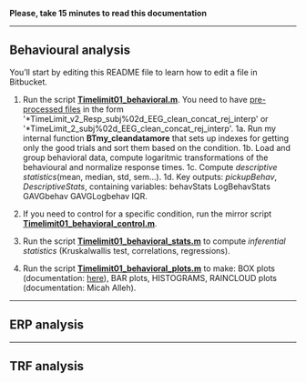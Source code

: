 **Please, take 15 minutes to read this documentation**



---

## Behavioural analysis

You’ll start by editing this README file to learn how to edit a file in Bitbucket.

1. Run the script [**Timelimit01_behavioral.m**](https://github.com/biancasama/timelimit/blob/master/Timelimit01_behavioral.m). You need to have [pre-processed files](http://www.fieldtriptoolbox.org/tutorial/preprocessing_erp/) in the form '*TimeLimit_v2_Resp_subj%02d_EEG_clean_concat_rej_interp' or '*TimeLimit_2_subj%02d_EEG_clean_concat_rej_interp'.
    1a. Run my internal function **BTmy_cleandatamore** that sets up indexes for getting only the good trials and sort them based on the condition.
    1b. Load and group behavioral data, compute logaritmic transformations of the behavioural and normalize response times.
    1c. Compute *descriptive statistics*(mean, median, std, sem...).
    1d. Key outputs: *pickupBehav*, *DescriptiveStats*, containing variables: behavStats  LogBehavStats GAVGbehav GAVGLogbehav IQR.
    
2. If you need to control for a specific condition, run the mirror script **[Timelimit01_behavioral_control.m](https://github.com/biancasama/timelimit/blob/master/Timelimit01_behavioral_control.m)**.

3. Run the script **[Timelimit01_behavioral_stats.m](https://github.com/biancasama/timelimit/blob/master/Timelimit01_behavioral_stats.m)** to compute *inferential statistics* (Kruskalwallis test, correlations, regressions).

4. Run the script **[Timelimit01_behavioral_plots.m](https://github.com/biancasama/timelimit/blob/master/Timelimit01_behavioral_plots.m)** to make: BOX plots (documentation: [here](https://fr.mathworks.com/matlabcentral/answers/398012-adding-a-scatter-of-points-to-a-boxplot)), BAR plots, HISTOGRAMS, RAINCLOUD plots (documentation: Micah Alleh).

---

## ERP analysis





---

## TRF analysis

